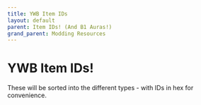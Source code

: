 ```yaml
---
title: YWB Item IDs
layout: default
parent: Item IDs! (And B1 Auras!)
grand_parent: Modding Resources
---
```

# YWB Item IDs!
These will be sorted into the different types - with IDs in hex for convenience.
